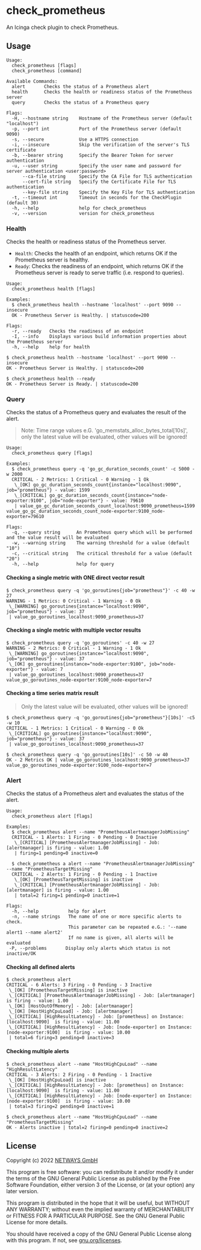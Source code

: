 # check_prometheus

An Icinga check plugin to check Prometheus.

## Usage

````
Usage:
  check_prometheus [flags]
  check_prometheus [command]

Available Commands:
  alert       Checks the status of a Prometheus alert
  health      Checks the health or readiness status of the Prometheus server
  query       Checks the status of a Prometheus query

Flags:
  -H, --hostname string    Hostname of the Prometheus server (default "localhost")
  -p, --port int           Port of the Prometheus server (default 9090)
  -s, --secure             Use a HTTPS connection
  -i, --insecure           Skip the verification of the server's TLS certificate
  -b, --bearer string      Specify the Bearer Token for server authentication
  -u, --user string        Specify the user name and password for server authentication <user:password>
      --ca-file string     Specify the CA File for TLS authentication
      --cert-file string   Specify the Certificate File for TLS authentication
      --key-file string    Specify the Key File for TLS authentication
  -t, --timeout int        Timeout in seconds for the CheckPlugin (default 30)
  -h, --help               help for check_prometheus
  -v, --version            version for check_prometheus
````

### Health

Checks the health or readiness status of the Prometheus server.

* `Health`: Checks the health of an endpoint, which returns OK if the Prometheus server is healthy.
* `Ready`: Checks the readiness of an endpoint, which returns OK if the Prometheus server is ready to serve traffic (i.e. respond to queries).

````
Usage:
  check_prometheus health [flags]

Examples:
  $ check_prometheus health --hostname 'localhost' --port 9090 --insecure           
  OK - Prometheus Server is Healthy. | statuscode=200

Flags:
  -r, --ready   Checks the readiness of an endpoint
  -I, --info    Displays various build information properties about the Prometheus server
  -h, --help    help for health
````

````
$ check_prometheus health --hostname 'localhost' --port 9090 --insecure                                                      
OK - Prometheus Server is Healthy. | statuscode=200

$ check_prometheus health --ready        
OK - Prometheus Server is Ready. | statuscode=200
````

### Query

Checks the status of a Prometheus query and evaluates the result of the alert.

>Note: Time range values e.G. 'go_memstats_alloc_bytes_total[10s]', only the latest value will be evaluated, other values will be ignored!
````
Usage:
  check_prometheus query [flags]

Examples:
  $ check_prometheus query -q 'go_gc_duration_seconds_count' -c 5000 -w 2000   
  CRITICAL - 2 Metrics: 1 Critical - 0 Warning - 1 Ok
   \_[OK] go_gc_duration_seconds_count{instance="localhost:9090", job="prometheus"} - value: 1599
   \_[CRITICAL] go_gc_duration_seconds_count{instance="node-exporter:9100", job="node-exporter"} - value: 79610
   | value_go_gc_duration_seconds_count_localhost:9090_prometheus=1599 value_go_gc_duration_seconds_count_node-exporter:9100_node-exporter=79610

Flags:
  -q, --query string      An Prometheus query which will be performed and the value result will be evaluated
  -w, --warning string    The warning threshold for a value (default "10")
  -c, --critical string   The critical threshold for a value (default "20")
  -h, --help              help for query
````

#### Checking a single metric with ONE direct vector result
```
$ check_prometheus query -q 'go_goroutines{job="prometheus"}' -c 40 -w 27     
WARNING - 1 Metrics: 0 Critical - 1 Warning - 0 Ok
 \_[WARNING] go_goroutines{instance="localhost:9090", job="prometheus"} - value: 37
 | value_go_goroutines_localhost:9090_prometheus=37
```

#### Checking a single metric with multiple vector results
````
$ check_prometheus query -q 'go_goroutines' -c 40 -w 27                                                      
WARNING - 2 Metrics: 0 Critical - 1 Warning - 1 Ok
 \_[WARNING] go_goroutines{instance="localhost:9090", job="prometheus"} - value: 37
 \_[OK] go_goroutines{instance="node-exporter:9100", job="node-exporter"} - value: 7
 | value_go_goroutines_localhost:9090_prometheus=37 value_go_goroutines_node-exporter:9100_node-exporter=7
````
#### Checking a time series matrix result
> Only the latest value will be evaluated, other values will be ignored!
````
$ check_prometheus query -q 'go_goroutines{job="prometheus"}[10s]' -c5 -w 10                                     
CRITICAL - 1 Metrics: 1 Critical - 0 Warning - 0 Ok
 \_[CRITICAL] go_goroutines{instance="localhost:9090", job="prometheus"} - value: 37
 | value_go_goroutines_localhost:9090_prometheus=37

$ check_prometheus query -q 'go_goroutines[10s]' -c 50 -w 40                                                         
OK - 2 Metrics OK | value_go_goroutines_localhost:9090_prometheus=37 value_go_goroutines_node-exporter:9100_node-exporter=7
````

### Alert

Checks the status of a Prometheus alert and evaluates the status of the alert.

````
Usage:
  check_prometheus alert [flags]

Examples:
  $ check_prometheus alert --name "PrometheusAlertmanagerJobMissing" 
  CRITICAL - 1 Alerts: 1 Firing - 0 Pending - 0 Inactive 
   \_[CRITICAL] [PrometheusAlertmanagerJobMissing] - Job: [alertmanager] is firing - value: 1.00 
   | firing=1 pending=0 inactive=0

  $ check_prometheus a alert --name "PrometheusAlertmanagerJobMissing" --name "PrometheusTargetMissing" 
  CRITICAL - 2 Alerts: 1 Firing - 0 Pending - 1 Inactive 
   \_[OK] [PrometheusTargetMissing] is inactive 
   \_[CRITICAL] [PrometheusAlertmanagerJobMissing] - Job: [alertmanager] is firing - value: 1.00 
   | total=2 firing=1 pending=0 inactive=1

Flags:
  -h, --help           help for alert
  -n, --name strings   The name of one or more specific alerts to check.
                       This parameter can be repeated e.G.: '--name alert1 --name alert2'
                       If no name is given, all alerts will be evaluated
 -P, --problems       Display only alerts which status is not inactive/OK
````

#### Checking all defined alerts
```
$ check_prometheus alert        
CRITICAL - 6 Alerts: 3 Firing - 0 Pending - 3 Inactive 
 \_[OK] [PrometheusTargetMissing] is inactive 
 \_[CRITICAL] [PrometheusAlertmanagerJobMissing] - Job: [alertmanager] is firing - value: 1.00 
 \_[OK] [HostOutOfMemory] - Job: [alertmanager] 
 \_[OK] [HostHighCpuLoad] - Job: [alertmanager] 
 \_[CRITICAL] [HighResultLatency] - Job: [prometheus] on Instance: [localhost:9090]  is firing - value: 11.00 
 \_[CRITICAL] [HighResultLatency] - Job: [node-exporter] on Instance: [node-exporter:9100]  is firing - value: 10.00 
 | total=6 firing=3 pending=0 inactive=3
```
#### Checking multiple alerts
```
$ check_prometheus alert --name "HostHighCpuLoad" --name "HighResultLatency"     
CRITICAL - 3 Alerts: 2 Firing - 0 Pending - 1 Inactive 
 \_[OK] [HostHighCpuLoad] is inactive 
 \_[CRITICAL] [HighResultLatency] - Job: [prometheus] on Instance: [localhost:9090]  is firing - value: 11.00 
 \_[CRITICAL] [HighResultLatency] - Job: [node-exporter] on Instance: [node-exporter:9100]  is firing - value: 10.00 
 | total=3 firing=2 pending=0 inactive=1
```

```
$ check_prometheus alert --name "HostHighCpuLoad" --name "PrometheusTargetMissing"                                                         
OK - Alerts inactive | total=2 firing=0 pending=0 inactive=2
```

## License

Copyright (c) 2022 [NETWAYS GmbH](mailto:info@netways.de)

This program is free software: you can redistribute it and/or modify it under the terms of the GNU General Public
License as published by the Free Software Foundation, either version 3 of the License, or
(at your option) any later version.

This program is distributed in the hope that it will be useful, but WITHOUT ANY WARRANTY; without even the implied
warranty of MERCHANTABILITY or FITNESS FOR A PARTICULAR PURPOSE. See the GNU General Public License for more details.

You should have received a copy of the GNU General Public License along with this program. If not,
see [gnu.org/licenses](https://www.gnu.org/licenses/).
